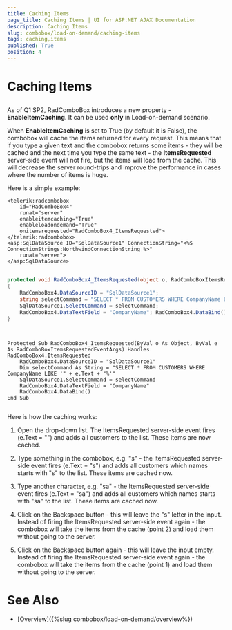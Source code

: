 ```yaml
---
title: Caching Items
page_title: Caching Items | UI for ASP.NET AJAX Documentation
description: Caching Items
slug: combobox/load-on-demand/caching-items
tags: caching,items
published: True
position: 4
---
```


# Caching Items



## 

As of Q1 SP2, RadComboBox introduces a new property - **EnableItemCaching**. It can be used **only** in Load-on-demand scenario.

When **EnableItemCaching** is set to True (by default it is False), the combobox will cache the items returned for every request. This means that if you type a given text and the combobox returns some items - they will be cached and the next time you type the same text - the **ItemsRequested** server-side event will not fire, but the items will load from the cache. This will decrease the server round-trips and improve the performance in cases where the number of items is huge.

Here is a simple example:

````ASPNET
<telerik:radcombobox 
	id="RadComboBox4" 
	runat="server" 
	enableitemcaching="True" 
	enableloadondemand="True"
	onitemsrequested="RadComboBox4_ItemsRequested">
</telerik:radcombobox>
<asp:SqlDataSource ID="SqlDataSource1" ConnectionString="<%$ ConnectionStrings:NorthwindConnectionString %>"
	runat="server">
</asp:SqlDataSource>
````





````C#
	
protected void RadComboBox4_ItemsRequested(object o, RadComboBoxItemsRequestedEventArgs e) 
{
	RadComboBox4.DataSourceID = "SqlDataSource1"; 
	string selectCommand = "SELECT * FROM CUSTOMERS WHERE CompanyName LIKE '" + e.Text + "%'"; 
	SqlDataSource1.SelectCommand = selectCommand; 
	RadComboBox4.DataTextField = "CompanyName"; RadComboBox4.DataBind(); 
}
	
````
````VB.NET
		
Protected Sub RadComboBox4_ItemsRequested(ByVal o As Object, ByVal e As RadComboBoxItemsRequestedEventArgs) Handles RadComboBox4.ItemsRequested
	RadComboBox4.DataSourceID = "SqlDataSource1"
	Dim selectCommand As String = "SELECT * FROM CUSTOMERS WHERE CompanyName LIKE '" + e.Text + "%'"
	SqlDataSource1.SelectCommand = selectCommand
	RadComboBox4.DataTextField = "CompanyName"
	RadComboBox4.DataBind()
End Sub
	
````


Here is how the caching works:

1. Open the drop-down list. The ItemsRequested server-side event fires (e.Text = "") and adds all customers to the list. These items are now cached.

2. Type something in the combobox, e.g. "s" - the ItemsRequested server-side event fires (e.Text = "s") and adds all customers which names starts with "s" to the list. These items are cached now.

3. Type another character, e.g. "sa" - the ItemsRequested server-side event fires (e.Text = "sa") and adds all customers which names starts with "sa" to the list. These items are cached now.

4. Click on the Backspace button - this will leave the "s" letter in the input. Instead of firing the ItemsRequested server-side event again - the combobox will take the items from the cache (point 2) and load them without going to the server.

5. Click on the Backspace button again - this will leave the input empty. Instead of firing the ItemsRequested server-side event again - the combobox will take the items from the cache (point 1) and load them without going to the server.

# See Also

 * [Overview]({%slug combobox/load-on-demand/overview%})
